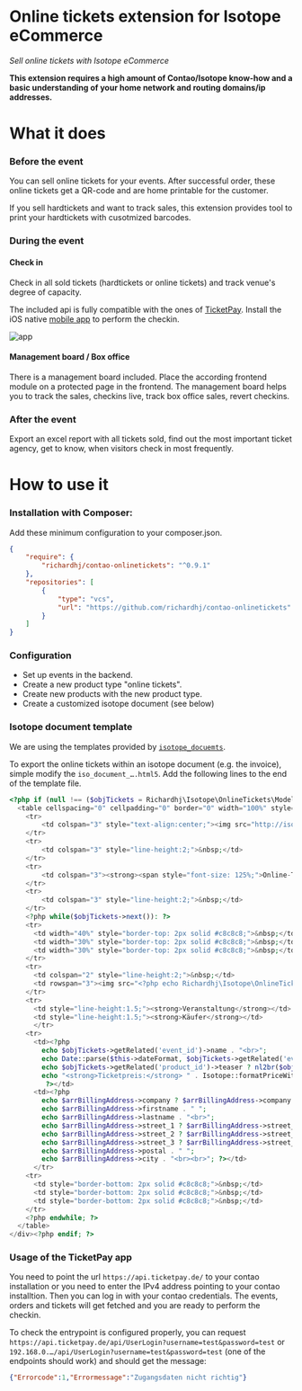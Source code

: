 Online tickets extension for Isotope eCommerce
==============================================
*Sell online tickets with Isotope eCommerce*

**This extension requires a high amount of Contao/Isotope know-how and a basic understanding of your home network and routing domains/ip addresses.**

What it does
============

### Before the event

You can sell online tickets for your events. After successful order, these online tickets get a QR-code and are home printable for the customer.

If you sell hardtickets and want to track sales, this extension provides tool to print your hardtickets with cusotmized barcodes.


### During the event

#### Check in

Check in all sold tickets (hardtickets or online tickets) and track venue's degree of capacity.

The included api is fully compatible with the ones of [TicketPay](http://ticketpay.de/). Install the iOS native [mobile app](http://ticketpay.de/app-demo/) to perform the checkin.

![app](http://ticketpay.de/wp-content/uploads/2013/09/app1.png)

#### Management board / Box office

There is a management board included. Place the according frontend module on a protected page in the frontend.
The management board helps you to track the sales, checkins live, track box office sales, revert checkins.

### After the event

Export an excel report with all tickets sold, find out the most important ticket agency, get to know, when visitors check in most frequently.

How to use it
=============

### Installation with Composer:

Add these minimum configuration to your composer.json.

```json
{
    "require": {
        "richardhj/contao-onlinetickets": "^0.9.1"
    },
    "repositories": [
        {
            "type": "vcs",
            "url": "https://github.com/richardhj/contao-onlinetickets"
        }
    ]
}
```

### Configuration

* Set up events in the backend.
* Create a new product type "online tickets".
* Create new products with the new product type.
* Create a customized isotope document (see below)

### Isotope document template

We are using the templates provided by [`isotope_docuemts`](https://github.com/katgirl/isotope_documents).

To export the online tickets within an isotope document (e.g. the invoice), simple modify the `iso_document_….html5`. Add the following lines to the end of the template file.

```php
<?php if (null !== ($objTickets = Richardhj\Isotope\OnlineTickets\Model\Ticket::findByOrder($this->collection->id))): ?><div style="font-size: 72.5%; font-family: Helvetica, sans-serif; float:left; page-break-before:always;">
  <table cellspacing="0" cellpadding="0" border="0" width="100%" style="margin-left:100px;" >
  	<tr>
  		<td colspan="3" style="text-align:center;"><img src="http://isotopeecommerce.org/files/layout/logo.png" alt="Isotope eCommerce" height="100"></td>
	</tr>
	<tr>
		<td colspan="3" style="line-height:2;">&nbsp;</td>
	</tr>
	<tr>
		<td colspan="3"><strong><span style="font-size: 125%;">Online-Tickets</span><br>zur Bestellung <?php echo $this->collection->document_number; ?></strong></td>
	</tr>
	<tr>
		<td colspan="3" style="line-height:2;">&nbsp;</td>
	</tr>
  	<?php while($objTickets->next()): ?>
  	<tr>
      <td width="40%" style="border-top: 2px solid #c8c8c8;">&nbsp;</td>
      <td width="30%" style="border-top: 2px solid #c8c8c8;">&nbsp;</td>
      <td width="30%" style="border-top: 2px solid #c8c8c8;">&nbsp;</td>
  	</tr>
  	<tr>
      <td colspan="2" style="line-height:2;">&nbsp;</td>
      <td rowspan="3"><img src="<?php echo Richardhj\Isotope\OnlineTickets\Helper\QrCode::getLocalPath($objTickets->hash); ?>" alt="Ticket Code"></td>
  	</tr>
  	<tr>
  	  <td style="line-height:1.5;"><strong>Veranstaltung</strong></td>
  	  <td style="line-height:1.5;"><strong>Käufer</strong></td>
  	  </tr>
    <tr>
  	  <td><?php
  	  	echo $objTickets->getRelated('event_id')->name . "<br>";
  		echo Date::parse($this->dateFormat, $objTickets->getRelated('event_id')->date) . "<br><br>";
  		echo $objTickets->getRelated('product_id')->teaser ? nl2br($objTickets->getRelated('product_id')->teaser) . "<br><br>" : "";
  		echo "<strong>Ticketpreis:</strong> " . Isotope::formatPriceWithCurrency($objTickets->getRelated('item_id')->price) . "<br>";
  		 ?></td>
  	  <td><?php
  	    echo $arrBillingAddress->company ? $arrBillingAddress->company . "<br>" : "";
        echo $arrBillingAddress->firstname . " "; 
        echo $arrBillingAddress->lastname . "<br>";
        echo $arrBillingAddress->street_1 ? $arrBillingAddress->street_1 . "<br>" : "";
        echo $arrBillingAddress->street_2 ? $arrBillingAddress->street_2 . "<br>" : "";
        echo $arrBillingAddress->street_3 ? $arrBillingAddress->street_3 . "<br>" : "";
        echo $arrBillingAddress->postal . " ";
        echo $arrBillingAddress->city . "<br><br>"; ?></td>
  	  </tr>
    <tr>
      <td style="border-bottom: 2px solid #c8c8c8;">&nbsp;</td>
      <td style="border-bottom: 2px solid #c8c8c8;">&nbsp;</td>
      <td style="border-bottom: 2px solid #c8c8c8;">&nbsp;</td>
  	</tr>
    <?php endwhile; ?>
  </table>
</div><?php endif; ?>

```

### Usage of the TicketPay app

You need to point the url `https://api.ticketpay.de/` to your contao installation or you need to enter the IPv4 address pointing to your contao installtion.
Then you can log in with your contao credentials. The events, orders and tickets will get fetched and you are ready to perform the checkin.

To check the entrypoint is configured properly, you can request `https://api.ticketpay.de/api/UserLogin?username=test&password=test` or `192.168.0.…/api/UserLogin?username=test&password=test` (one of the endpoints should work) and should get the message:
```json
{"Errorcode":1,"Errormessage":"Zugangsdaten nicht richtig"}
```